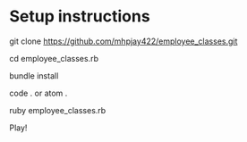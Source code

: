 # Setup instructions

git clone https://github.com/mhpjay422/employee_classes.git

cd employee_classes.rb

bundle install

code . or atom .

ruby employee_classes.rb

Play!
